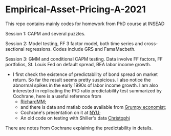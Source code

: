# Empirical-Asset-Pricing-A-2021
This repo contains mainly codes for homework from PhD course at INSEAD

Session 1: CAPM and several puzzles.

Session 2: Model testing, FF 3 factor model, both time series and cross-sectional regressions. Codes include GRS and FamaMacbeth.

Session 3: GMM and conditional CAPM testing. 
Data involve FF factors, FF portfolios, St. Louis Fed on default spread, BEA labor income growth.
- I first check the existence of predictability of bond spread on market return. So far the result seems pretty suspicious. I also notice the abnormal spikes in the early 1990s of labor income growth. I am also interested in replicating the P/D ratio predictability test summarized by Cochrane, 
here is a useful reference from 
  - [RichardMM](https://github.com/RichardMM/Cochrane-the-dog-that-did-not-bark-using-python/blob/master/empiric%20finance.py);
  - and there is data and matlab code available from [Grumpy economist](https://www.johnhcochrane.com/the-dog-that-didnt-bark);
  - Cochrane's presentation on it at [NYU](http://pages.stern.nyu.edu/~svnieuwe/pdfs/PhDPres2007/pres3_2.pdf);
  - An old code on testing with Shiller's data [Christophj](https://christophj.github.io/replicating/r/replicating-cochrane-2008/)
 
There are notes from Cochrane explaining the predictability in details.




